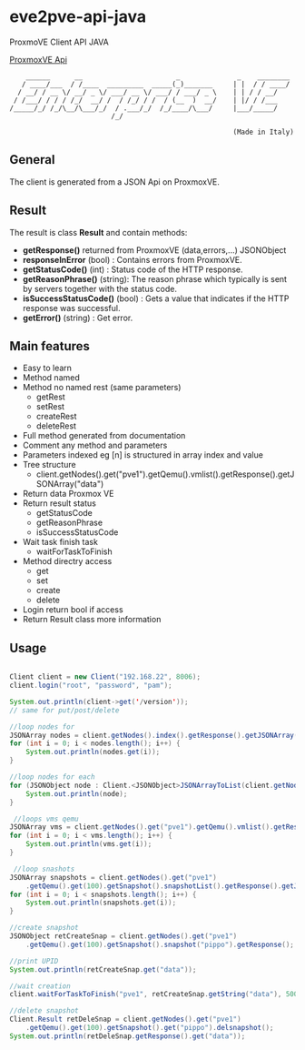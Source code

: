 # eve2pve-api-java

ProxmoVE Client API JAVA

[ProxmoxVE Api](https://pve.proxmox.com/pve-docs/api-viewer/)

```text
    ______      __                       _              _    ________
   / ____/___  / /____  _________  _____(_)_______     | |  / / ____/
  / __/ / __ \/ __/ _ \/ ___/ __ \/ ___/ / ___/ _ \    | | / / __/
 / /___/ / / / /_/  __/ /  / /_/ / /  / (__  )  __/    | |/ / /___
/_____/_/ /_/\__/\___/_/  / .___/_/  /_/____/\___/     |___/_____/
                         /_/

                                                       (Made in Italy)
```

## General

The client is generated from a JSON Api on ProxmoxVE.

## Result

The result is class **Result** and contain methods:

* **getResponse()** returned from ProxmoxVE (data,errors,...) JSONObject
* **responseInError** (bool) : Contains errors from ProxmoxVE.
* **getStatusCode()** (int) : Status code of the HTTP response.
* **getReasonPhrase()** (string): The reason phrase which typically is sent by servers together with the status code.
* **isSuccessStatusCode()** (bool) : Gets a value that indicates if the HTTP response was successful.
* **getError()** (string) : Get error.

## Main features

* Easy to learn
* Method named
* Method no named rest (same parameters)
  * getRest
  * setRest
  * createRest
  * deleteRest
* Full method generated from documentation
* Comment any method and parameters
* Parameters indexed eg [n] is structured in array index and value
* Tree structure
  * client.getNodes().get("pve1").getQemu().vmlist().getResponse().getJSONArray("data")
* Return data Proxmox VE
* Return result status
  * getStatusCode
  * getReasonPhrase
  * isSuccessStatusCode
* Wait task finish task
  * waitForTaskToFinish
* Method directry access
  * get
  * set
  * create
  * delete
* Login return bool if access
* Return Result class more information

## Usage

```java

Client client = new Client("192.168.22", 8006);
client.login("root", "password", "pam");

System.out.println(client->get('/version'));
// same for put/post/delete

//loop nodes for
JSONArray nodes = client.getNodes().index().getResponse().getJSONArray("data");
for (int i = 0; i < nodes.length(); i++) {
    System.out.println(nodes.get(i));
}

//loop nodes for each
for (JSONObject node : Client.<JSONObject>JSONArrayToList(client.getNodes().index().getResponse().getJSONArray("data"))) {
    System.out.println(node);
}

 //loops vms qemu
JSONArray vms = client.getNodes().get("pve1").getQemu().vmlist().getResponse().getJSONArray("data");
for (int i = 0; i < vms.length(); i++) {
    System.out.println(vms.get(i));
}

 //loop snashots
JSONArray snapshots = client.getNodes().get("pve1")
    .getQemu().get(100).getSnapshot().snapshotList().getResponse().getJSONArray("data");
for (int i = 0; i < snapshots.length(); i++) {
    System.out.println(snapshots.get(i));
}

//create snapshot
JSONObject retCreateSnap = client.getNodes().get("pve1")
    .getQemu().get(100).getSnapshot().snapshot("pippo").getResponse();

//print UPID
System.out.println(retCreateSnap.get("data"));

//wait creation
client.waitForTaskToFinish("pve1", retCreateSnap.getString("data"), 500, 10000);

//delete snapshot
Client.Result retDeleSnap = client.getNodes().get("pve1")
    .getQemu().get(100).getSnapshot().get("pippo").delsnapshot();
System.out.println(retDeleSnap.getResponse().get("data"));
```
